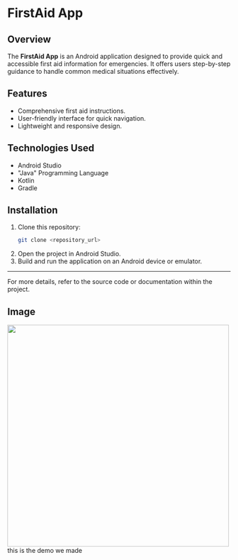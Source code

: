 # FirstAid App

## Overview
The **FirstAid App** is an Android application designed to provide quick and accessible first aid information for emergencies. It offers users step-by-step guidance to handle common medical situations effectively.

## Features
- Comprehensive first aid instructions.
- User-friendly interface for quick navigation.
- Lightweight and responsive design.

## Technologies Used
- Android Studio
- "Java" Programming Language
- Kotlin
- Gradle

## Installation
1. Clone this repository:
   ```bash
   git clone <repository_url>
   ```
2. Open the project in Android Studio.
3. Build and run the application on an Android device or emulator.

---

For more details, refer to the source code or documentation within the project.

## Image

<img src="https://github.com/user-attachments/assets/f968ebef-8124-4072-83a7-f048912988a6" width="500" height="auto"> </br>
this is the demo we made
